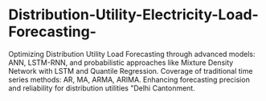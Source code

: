 # Distribution-Utility-Electricity-Load-Forecasting-
Optimizing Distribution Utility Load Forecasting through advanced models: ANN, LSTM-RNN, and probabilistic approaches like Mixture Density Network with LSTM and Quantile Regression. Coverage of traditional time series methods: AR, MA, ARMA, ARIMA. Enhancing forecasting precision and reliability for distribution utilities "Delhi Cantonment.
